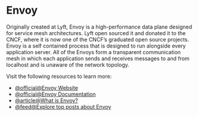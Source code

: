 # Envoy

Originally created at Lyft, Envoy is a high-performance data plane designed for service mesh architectures. Lyft open sourced it and donated it to the CNCF, where it is now one of the CNCF’s graduated open source projects. Envoy is a self contained process that is designed to run alongside every application server. All of the Envoys form a transparent communication mesh in which each application sends and receives messages to and from localhost and is unaware of the network topology.

Visit the following resources to learn more:

- [@official@Envoy Website](https://www.envoyproxy.io/)
- [@official@Envoy Documentation](https://www.envoyproxy.io/docs/envoy/latest/start/start)
- [@article@What is Envoy?](https://www.envoyproxy.io/docs/envoy/latest/intro/what_is_envoy)
- [@feed@Explore top posts about Envoy](https://app.daily.dev/tags/envoy?ref=roadmapsh)
